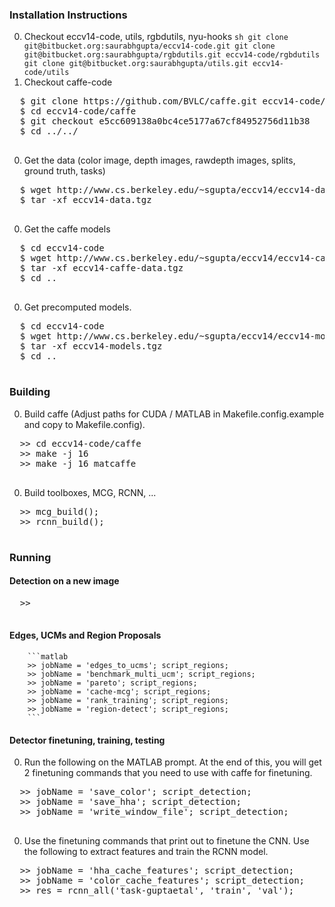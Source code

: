 ### Installation Instructions ###
0. Checkout eccv14-code, utils, rgbdutils, nyu-hooks
        ```sh
        git clone git@bitbucket.org:saurabhgupta/eccv14-code.git
        git clone git@bitbucket.org:saurabhgupta/rgbdutils.git eccv14-code/rgbdutils
        git clone git@bitbucket.org:saurabhgupta/utils.git eccv14-code/utils
        ```
0. Checkout caffe-code 
  <pre>
  $ git clone https://github.com/BVLC/caffe.git eccv14-code/caffe
  $ cd eccv14-code/caffe
  $ git checkout e5cc609138a0bc4ce5177a67cf84952756d11b38
  $ cd ../../
  </pre>
0. Get the data (color image, depth images, rawdepth images, splits, ground truth, tasks)
  <pre>
  $ wget http://www.cs.berkeley.edu/~sgupta/eccv14/eccv14-data.tgz
  $ tar -xf eccv14-data.tgz
  </pre>
0. Get the caffe models
  <pre>
  $ cd eccv14-code
  $ wget http://www.cs.berkeley.edu/~sgupta/eccv14/eccv14-caffe-data.tgz
  $ tar -xf eccv14-caffe-data.tgz 
  $ cd ..
  </pre>
0. Get precomputed models.
  <pre>
  $ cd eccv14-code
  $ wget http://www.cs.berkeley.edu/~sgupta/eccv14/eccv14-models.tgz
  $ tar -xf eccv14-models.tgz 
  $ cd ..
  </pre>

### Building ###
0. Build caffe (Adjust paths for CUDA / MATLAB in Makefile.config.example and copy to Makefile.config).
  <pre>
  >> cd eccv14-code/caffe
  >> make -j 16
  >> make -j 16 matcaffe
  </pre>
0. Build toolboxes, MCG, RCNN, ...
  <pre>
  >> mcg_build();
  >> rcnn_build();
  </pre>

### Running ###
#### Detection on a new image ####
  <pre>
  >> 
  </pre>
#### Edges, UCMs and Region Proposals ####
        ```matlab
        >> jobName = 'edges_to_ucms'; script_regions;
        >> jobName = 'benchmark_multi_ucm'; script_regions;
        >> jobName = 'pareto'; script_regions;
        >> jobName = 'cache-mcg'; script_regions;
        >> jobName = 'rank_training'; script_regions;
        >> jobName = 'region-detect'; script_regions;
        ```

#### Detector finetuning, training, testing ####
0. Run the following on the MATLAB prompt. At the end of this, you will get 2 finetuning commands that you need to use with caffe for finetuning.
  <pre>
  >> jobName = 'save_color'; script_detection;
  >> jobName = 'save_hha'; script_detection;
  >> jobName = 'write_window_file'; script_detection;
  </pre>

0. Use the finetuning commands that print out to finetune the CNN. Use the following to extract features and train the RCNN model.
  <pre>
  >> jobName = 'hha_cache_features'; script_detection;
  >> jobName = 'color_cache_features'; script_detection;
  >> res = rcnn_all('task-guptaetal', 'train', 'val');
  </pre>
